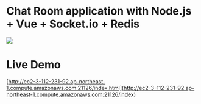 # Chat Room application with Node.js + Vue + Socket.io + Redis #
![](https://i.imgur.com/OHuF8Az.png)

# Live Demo #
[http://ec2-3-112-231-92.ap-northeast-1.compute.amazonaws.com:21126/index.html](http://ec2-3-112-231-92.ap-northeast-1.compute.amazonaws.com:21126/index)
